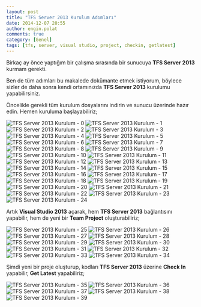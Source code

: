 ```yaml
---
layout: post
title: "TFS Server 2013 Kurulum Adımları"
date: 2014-12-07 20:55
author: engin.polat
comments: true
category: [Genel]
tags: [tfs, server, visual studio, project, checkin, getlatest]
---
```

Birkaç ay önce yaptığım bir çalışma sırasında bir sunucuya **TFS Server 2013** kurmam gerekti.

Ben de tüm adımları bu makalede dokümante etmek istiyorum, böylece sizler de daha sonra kendi ortamınızda **TFS Server 2013** kurulumu yapabilirsiniz.

Öncelikle gerekli tüm kurulum dosyalarını indirin ve sunucu üzerinde hazır edin. Hemen kuruluma başlayabiliriz;

<img class="lazy img-responsive" data-src="/assets/uploads/2014/12/tfs-0.png" alt="TFS Server 2013 Kurulum - 0" />

<img class="lazy img-responsive" data-src="/assets/uploads/2014/12/tfs-1.png" alt="TFS Server 2013 Kurulum - 1" />

<img class="lazy img-responsive" data-src="/assets/uploads/2014/12/tfs-2.png" alt="TFS Server 2013 Kurulum - 2" />

<img class="lazy img-responsive" data-src="/assets/uploads/2014/12/tfs-3.png" alt="TFS Server 2013 Kurulum - 3" />

<img class="lazy img-responsive" data-src="/assets/uploads/2014/12/tfs-4.png" alt="TFS Server 2013 Kurulum - 4" />

<img class="lazy img-responsive" data-src="/assets/uploads/2014/12/tfs-5.png" alt="TFS Server 2013 Kurulum - 5" />

<img class="lazy img-responsive" data-src="/assets/uploads/2014/12/tfs-6.png" alt="TFS Server 2013 Kurulum - 6" />

<img class="lazy img-responsive" data-src="/assets/uploads/2014/12/tfs-7.png" alt="TFS Server 2013 Kurulum - 7" />

<img class="lazy img-responsive" data-src="/assets/uploads/2014/12/tfs-8.png" alt="TFS Server 2013 Kurulum - 8" />

<img class="lazy img-responsive" data-src="/assets/uploads/2014/12/tfs-9.png" alt="TFS Server 2013 Kurulum - 9" />

<img class="lazy img-responsive" data-src="/assets/uploads/2014/12/tfs-10.png" alt="TFS Server 2013 Kurulum - 10" />

<img class="lazy img-responsive" data-src="/assets/uploads/2014/12/tfs-11.png" alt="TFS Server 2013 Kurulum - 11" />

<img class="lazy img-responsive" data-src="/assets/uploads/2014/12/tfs-12.png" alt="TFS Server 2013 Kurulum - 12" />

<img class="lazy img-responsive" data-src="/assets/uploads/2014/12/tfs-13.png" alt="TFS Server 2013 Kurulum - 13" />

<img class="lazy img-responsive" data-src="/assets/uploads/2014/12/tfs-14.png" alt="TFS Server 2013 Kurulum - 14" />

<img class="lazy img-responsive" data-src="/assets/uploads/2014/12/tfs-15.png" alt="TFS Server 2013 Kurulum - 15" />

<img class="lazy img-responsive" data-src="/assets/uploads/2014/12/tfs-16.png" alt="TFS Server 2013 Kurulum - 16" />

<img class="lazy img-responsive" data-src="/assets/uploads/2014/12/tfs-17.png" alt="TFS Server 2013 Kurulum - 17" />

<img class="lazy img-responsive" data-src="/assets/uploads/2014/12/tfs-18.png" alt="TFS Server 2013 Kurulum - 18" />

<img class="lazy img-responsive" data-src="/assets/uploads/2014/12/tfs-19.png" alt="TFS Server 2013 Kurulum - 19" />

<img class="lazy img-responsive" data-src="/assets/uploads/2014/12/tfs-20.png" alt="TFS Server 2013 Kurulum - 20" />

<img class="lazy img-responsive" data-src="/assets/uploads/2014/12/tfs-21.png" alt="TFS Server 2013 Kurulum - 21" />

<img class="lazy img-responsive" data-src="/assets/uploads/2014/12/tfs-22.png" alt="TFS Server 2013 Kurulum - 22" />

<img class="lazy img-responsive" data-src="/assets/uploads/2014/12/tfs-23.png" alt="TFS Server 2013 Kurulum - 23" />

<img class="lazy img-responsive" data-src="/assets/uploads/2014/12/tfs-24.png" alt="TFS Server 2013 Kurulum - 24" />

Artık **Visual Studio 2013** açarak, hem **TFS Server 2013** bağlantısını yapabilir, hem de yeni bir **Team Project** oluşturabiliriz;

<img class="lazy img-responsive" data-src="/assets/uploads/2014/12/tfs-25.png" alt="TFS Server 2013 Kurulum - 25" />

<img class="lazy img-responsive" data-src="/assets/uploads/2014/12/tfs-26.png" alt="TFS Server 2013 Kurulum - 26" />

<img class="lazy img-responsive" data-src="/assets/uploads/2014/12/tfs-27.png" alt="TFS Server 2013 Kurulum - 27" />

<img class="lazy img-responsive" data-src="/assets/uploads/2014/12/tfs-28.png" alt="TFS Server 2013 Kurulum - 28" />

<img class="lazy img-responsive" data-src="/assets/uploads/2014/12/tfs-29.png" alt="TFS Server 2013 Kurulum - 29" />

<img class="lazy img-responsive" data-src="/assets/uploads/2014/12/tfs-30.png" alt="TFS Server 2013 Kurulum - 30" />

<img class="lazy img-responsive" data-src="/assets/uploads/2014/12/tfs-31.png" alt="TFS Server 2013 Kurulum - 31" />

<img class="lazy img-responsive" data-src="/assets/uploads/2014/12/tfs-32.png" alt="TFS Server 2013 Kurulum - 32" />

<img class="lazy img-responsive" data-src="/assets/uploads/2014/12/tfs-33.png" alt="TFS Server 2013 Kurulum - 33" />

<img class="lazy img-responsive" data-src="/assets/uploads/2014/12/tfs-34.png" alt="TFS Server 2013 Kurulum - 34" />

Şimdi yeni bir proje oluşturup, kodları **TFS Server 2013** üzerine **Check In** yapabilir, **Get Latest** yapabiliriz;

<img class="lazy img-responsive" data-src="/assets/uploads/2014/12/tfs-35.png" alt="TFS Server 2013 Kurulum - 35" />

<img class="lazy img-responsive" data-src="/assets/uploads/2014/12/tfs-36.png" alt="TFS Server 2013 Kurulum - 36" />

<img class="lazy img-responsive" data-src="/assets/uploads/2014/12/tfs-37.png" alt="TFS Server 2013 Kurulum - 37" />

<img class="lazy img-responsive" data-src="/assets/uploads/2014/12/tfs-38.png" alt="TFS Server 2013 Kurulum - 38" />

<img class="lazy img-responsive" data-src="/assets/uploads/2014/12/tfs-39.png" alt="TFS Server 2013 Kurulum - 39" />
